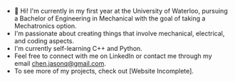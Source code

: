 - 👋 Hi! I'm currently in my first year at the University of Waterloo, pursuing a Bachelor of Engineering in Mechanical with the goal of taking a Mechatronics option.
- I'm passionate about creating things that involve mechanical, electrical, and coding aspects.
- I'm currently self-learning C++ and Python.
- Feel free to connect with me on LinkedIn or contact me through my email chen.jasonq@gmail.com.
- To see more of my projects, check out [Website Incomplete].


